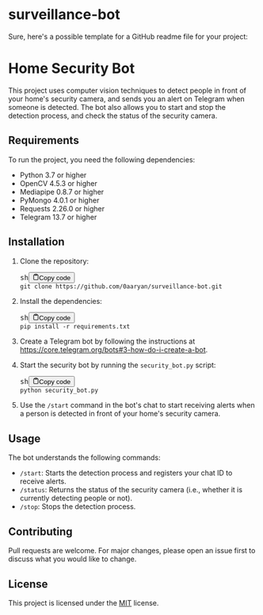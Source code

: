 # surveillance-bot

<div class="markdown prose w-full break-words dark:prose-invert light"><p>Sure, here's a possible template for a GitHub readme file for your project:</p><h1>Home Security Bot</h1><p>This project uses computer vision techniques to detect people in front of your home's security camera, and sends you an alert on Telegram when someone is detected. The bot also allows you to start and stop the detection process, and check the status of the security camera.</p><h2>Requirements</h2><p>To run the project, you need the following dependencies:</p><ul><li>Python 3.7 or higher</li><li>OpenCV 4.5.3 or higher</li><li>Mediapipe 0.8.7 or higher</li><li>PyMongo 4.0.1 or higher</li><li>Requests 2.26.0 or higher</li><li>Telegram 13.7 or higher</li></ul><h2>Installation</h2><ol><li><p>Clone the repository:</p><pre><div class="bg-black rounded-md mb-4"><div class="flex items-center relative text-gray-200 bg-gray-800 px-4 py-2 text-xs font-sans justify-between rounded-t-md"><span>sh</span><button class="flex ml-auto gap-2"><svg stroke="currentColor" fill="none" stroke-width="2" viewBox="0 0 24 24" stroke-linecap="round" stroke-linejoin="round" class="h-4 w-4" height="1em" width="1em" xmlns="http://www.w3.org/2000/svg"><path d="M16 4h2a2 2 0 0 1 2 2v14a2 2 0 0 1-2 2H6a2 2 0 0 1-2-2V6a2 2 0 0 1 2-2h2"></path><rect x="8" y="2" width="8" height="4" rx="1" ry="1"></rect></svg>Copy code</button></div><div class="p-4 overflow-y-auto"><code class="!whitespace-pre hljs language-sh">git <span class="hljs-built_in">clone</span> https://github.com/0aaryan/surveillance-bot.git
</code></div></div></pre></li><li><p>Install the dependencies:</p><pre><div class="bg-black rounded-md mb-4"><div class="flex items-center relative text-gray-200 bg-gray-800 px-4 py-2 text-xs font-sans justify-between rounded-t-md"><span>sh</span><button class="flex ml-auto gap-2"><svg stroke="currentColor" fill="none" stroke-width="2" viewBox="0 0 24 24" stroke-linecap="round" stroke-linejoin="round" class="h-4 w-4" height="1em" width="1em" xmlns="http://www.w3.org/2000/svg"><path d="M16 4h2a2 2 0 0 1 2 2v14a2 2 0 0 1-2 2H6a2 2 0 0 1-2-2V6a2 2 0 0 1 2-2h2"></path><rect x="8" y="2" width="8" height="4" rx="1" ry="1"></rect></svg>Copy code</button></div><div class="p-4 overflow-y-auto"><code class="!whitespace-pre hljs language-sh">pip install -r requirements.txt
</code></div></div></pre></li><li><p>Create a Telegram bot by following the instructions at <a href="https://core.telegram.org/bots#3-how-do-i-create-a-bot" target="_new">https://core.telegram.org/bots#3-how-do-i-create-a-bot</a>.</p></li><li><p>Start the security bot by running the <code>security_bot.py</code> script:</p><pre><div class="bg-black rounded-md mb-4"><div class="flex items-center relative text-gray-200 bg-gray-800 px-4 py-2 text-xs font-sans justify-between rounded-t-md"><span>sh</span><button class="flex ml-auto gap-2"><svg stroke="currentColor" fill="none" stroke-width="2" viewBox="0 0 24 24" stroke-linecap="round" stroke-linejoin="round" class="h-4 w-4" height="1em" width="1em" xmlns="http://www.w3.org/2000/svg"><path d="M16 4h2a2 2 0 0 1 2 2v14a2 2 0 0 1-2 2H6a2 2 0 0 1-2-2V6a2 2 0 0 1 2-2h2"></path><rect x="8" y="2" width="8" height="4" rx="1" ry="1"></rect></svg>Copy code</button></div><div class="p-4 overflow-y-auto"><code class="!whitespace-pre hljs language-sh">python security_bot.py
</code></div></div></pre></li><li><p>Use the <code>/start</code> command in the bot's chat to start receiving alerts when a person is detected in front of your home's security camera.</p></li></ol><h2>Usage</h2><p>The bot understands the following commands:</p><ul><li><code>/start</code>: Starts the detection process and registers your chat ID to receive alerts.</li><li><code>/status</code>: Returns the status of the security camera (i.e., whether it is currently detecting people or not).</li><li><code>/stop</code>: Stops the detection process.</li></ul><h2>Contributing</h2><p>Pull requests are welcome. For major changes, please open an issue first to discuss what you would like to change.</p><h2>License</h2><p>This project is licensed under the <a href="https://choosealicense.com/licenses/mit/" target="_new">MIT</a> license.</p></div>
